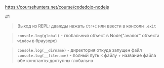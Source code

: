 https://coursehunters.net/course/codedojo-nodejs

#1
 >Выход из REPL: дважды нажать `Ctr+C` или ввести в консоли `.exit`

 >`console.log(global)` - глобальный объект в Node("аналог" объекта `window` в браузере)

 >`console.log(__dirname)` - директория откуда запущен файл
 `console.log(__filename)` - полный путь к файлу + название файла
 обе константы доступны глобально
